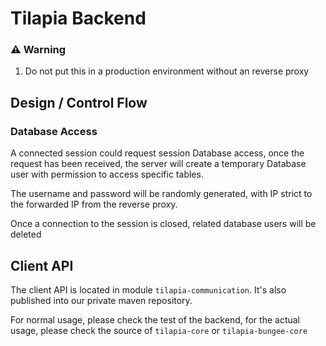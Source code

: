 # Tilapia Backend

### ⚠️ Warning
1. Do not put this in a production environment without an reverse proxy

## Design / Control Flow
### Database Access
A connected session could request session Database access, once the request has been received,
the server will create a temporary Database user with permission to access specific tables.

The username and password will be randomly generated, with IP strict to the forwarded IP
from the reverse proxy.

Once a connection to the session is closed, related database users will be deleted


## Client API

The client API is located in module `tilapia-communication`. It's also published into our
private maven repository.

For normal usage, please check the test of the backend, for the actual usage, 
please check the source of `tilapia-core` or `tilapia-bungee-core`